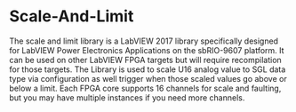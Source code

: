 # Scale-And-Limit

The scale and limit library is a LabVIEW 2017 library specifically designed for LabVIEW Power Electronics Applications on the sbRIO-9607 platform.  It can be used on other LabVIEW FPGA targets but will require recompilation for those targets.  The Library is used to scale U16 analog value to SGL data type via configuration as well trigger when those scaled values go above or below a limit.  Each FPGA core supports 16 channels for scale and faulting, but you may have multiple instances if you need more channels.
